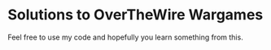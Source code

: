 # Solutions to OverTheWire Wargames

Feel free to use my code and hopefully you learn something from this.
